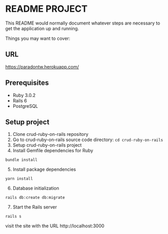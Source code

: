 # README PROJECT

This README would normally document whatever steps are necessary to get the
application up and running.

Things you may want to cover:

## URL
https://paradontw.herokuapp.com/

## Prerequisites
* Ruby 3.0.2
* Rails 6
* PostgreSQL
## Setup project
1. Clone crud-ruby-on-rails repository 
2. Go to crud-ruby-on-rails source code directory: `cd crud-ruby-on-rails`
3. Setup crud-ruby-on-rails project 
4. Install Gemfile dependencies for Ruby  
```
bundle install
```
5. Install package dependencies 
```
yarn install
```
6. Database initialization
``` 
rails db:create db:migrate
```
7. Start the Rails server 
```
rails s
```
visit the site with the URL http://localhost:3000
